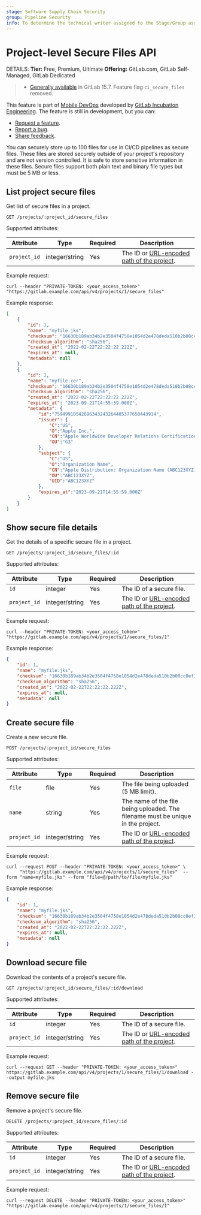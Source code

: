 ```yaml
---
stage: Software Supply Chain Security
group: Pipeline Security
info: To determine the technical writer assigned to the Stage/Group associated with this page, see https://handbook.gitlab.com/handbook/product/ux/technical-writing/#assignments
---
```


# Project-level Secure Files API

DETAILS:
**Tier:** Free, Premium, Ultimate
**Offering:** GitLab.com, GitLab Self-Managed, GitLab Dedicated

> - [Generally available](https://gitlab.com/gitlab-org/gitlab/-/issues/350748) in GitLab 15.7. Feature flag `ci_secure_files` removed.

This feature is part of [Mobile DevOps](../ci/jobs/mobile_devops.md) developed by [GitLab Incubation Engineering](https://handbook.gitlab.com/handbook/engineering/development/incubation/).
The feature is still in development, but you can:

- [Request a feature](https://gitlab.com/gitlab-org/incubation-engineering/mobile-devops/feedback/-/issues/new?issuable_template=feature_request).
- [Report a bug](https://gitlab.com/gitlab-org/incubation-engineering/mobile-devops/feedback/-/issues/new?issuable_template=report_bug).
- [Share feedback](https://gitlab.com/gitlab-org/incubation-engineering/mobile-devops/feedback/-/issues/new?issuable_template=general_feedback).

You can securely store up to 100 files for use in CI/CD pipelines as secure files. These files are stored securely outside of your project's repository and are not version controlled. It is safe to store sensitive information in these files. Secure files support both plain text and binary file types but must be 5 MB or less.

## List project secure files

Get list of secure files in a project.

```plaintext
GET /projects/:project_id/secure_files
```

Supported attributes:

| Attribute    | Type           | Required | Description |
|--------------|----------------|----------|-------------|
| `project_id` | integer/string | Yes      | The ID or [URL-encoded path of the project](rest/index.md#namespaced-paths). |

Example request:

```shell
curl --header "PRIVATE-TOKEN: <your_access_token>" "https://gitlab.example.com/api/v4/projects/1/secure_files"
```

Example response:

```json
[
    {
        "id": 1,
        "name": "myfile.jks",
        "checksum": "16630b189ab34b2e3504f4758e1054d2e478deda510b2b08cc0ef38d12e80aac",
        "checksum_algorithm": "sha256",
        "created_at": "2022-02-22T22:22:22.222Z",
        "expires_at": null,
        "metadata": null
    },
    {
        "id": 2,
        "name": "myfile.cer",
        "checksum": "16630b189ab34b2e3504f4758e1054d2e478deda510b2b08cc0ef38d12e80aa2",
        "checksum_algorithm": "sha256",
        "created_at": "2022-02-22T22:22:22.222Z",
        "expires_at": "2023-09-21T14:55:59.000Z",
        "metadata": {
            "id":"75949910542696343243264405377658443914",
            "issuer": {
                "C":"US",
                "O":"Apple Inc.",
                "CN":"Apple Worldwide Developer Relations Certification Authority",
                "OU":"G3"
            },
            "subject": {
                "C":"US",
                "O":"Organization Name",
                "CN":"Apple Distribution: Organization Name (ABC123XYZ)",
                "OU":"ABC123XYZ",
                "UID":"ABC123XYZ"
            },
            "expires_at":"2023-09-21T14:55:59.000Z"
        }
    }
]
```

## Show secure file details

Get the details of a specific secure file in a project.

```plaintext
GET /projects/:project_id/secure_files/:id
```

Supported attributes:

| Attribute    | Type           | Required | Description |
|--------------|----------------|----------|-------------|
| `id`         | integer        | Yes      | The ID of a secure file. |
| `project_id` | integer/string | Yes      | The ID or [URL-encoded path of the project](rest/index.md#namespaced-paths). |

Example request:

```shell
curl --header "PRIVATE-TOKEN: <your_access_token>" "https://gitlab.example.com/api/v4/projects/1/secure_files/1"
```

Example response:

```json
{
    "id": 1,
    "name": "myfile.jks",
    "checksum": "16630b189ab34b2e3504f4758e1054d2e478deda510b2b08cc0ef38d12e80aac",
    "checksum_algorithm": "sha256",
    "created_at": "2022-02-22T22:22:22.222Z",
    "expires_at": null,
    "metadata": null
}
```

## Create secure file

Create a new secure file.

```plaintext
POST /projects/:project_id/secure_files
```

Supported attributes:

| Attribute       | Type           | Required | Description |
|-----------------|----------------|----------|-------------|
| `file`          | file           | Yes      | The file being uploaded (5 MB limit). |
| `name`          | string         | Yes      | The name of the file being uploaded. The filename must be unique in the project. |
| `project_id`    | integer/string | Yes      | The ID or [URL-encoded path of the project](rest/index.md#namespaced-paths). |

Example request:

```shell
curl --request POST --header "PRIVATE-TOKEN: <your_access_token>" \
     "https://gitlab.example.com/api/v4/projects/1/secure_files"  --form "name=myfile.jks" --form "file=@/path/to/file/myfile.jks"
```

Example response:

```json
{
    "id": 1,
    "name": "myfile.jks",
    "checksum": "16630b189ab34b2e3504f4758e1054d2e478deda510b2b08cc0ef38d12e80aac",
    "checksum_algorithm": "sha256",
    "created_at": "2022-02-22T22:22:22.222Z",
    "expires_at": null,
    "metadata": null
}
```

## Download secure file

Download the contents of a project's secure file.

```plaintext
GET /projects/:project_id/secure_files/:id/download
```

Supported attributes:

| Attribute    | Type           | Required | Description |
|--------------|----------------|----------|-------------|
| `id`         | integer        | Yes      | The ID of a secure file. |
| `project_id` | integer/string | Yes      | The ID or [URL-encoded path of the project](rest/index.md#namespaced-paths). |

Example request:

```shell
curl --request GET --header "PRIVATE-TOKEN: <your_access_token>" https://gitlab.example.com/api/v4/projects/1/secure_files/1/download --output myfile.jks
```

## Remove secure file

Remove a project's secure file.

```plaintext
DELETE /projects/:project_id/secure_files/:id
```

Supported attributes:

| Attribute    | Type           | Required | Description |
|--------------|----------------|----------|-------------|
| `id`         | integer        | Yes      | The ID of a secure file. |
| `project_id` | integer/string | Yes      | The ID or [URL-encoded path of the project](rest/index.md#namespaced-paths). |

Example request:

```shell
curl --request DELETE --header "PRIVATE-TOKEN: <your_access_token>" "https://gitlab.example.com/api/v4/projects/1/secure_files/1"
```
